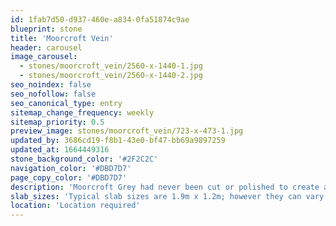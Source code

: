 ```yaml
---
id: 1fab7d50-d937-460e-a834-0fa51874c9ae
blueprint: stone
title: 'Moorcroft Vein'
header: carousel
image_carousel:
  - stones/moorcroft_vein/2560-x-1440-1.jpg
  - stones/moorcroft_vein/2560-x-1440-2.jpg
seo_noindex: false
seo_nofollow: false
seo_canonical_type: entry
sitemap_change_frequency: weekly
sitemap_priority: 0.5
preview_image: stones/moorcroft_vein/723-x-473-1.jpg
updated_by: 3686cd19-f8b1-43e0-bf47-bb69a9897259
updated_at: 1664449316
stone_background_color: '#2F2C2C'
navigation_color: '#DBD7D7'
page_copy_color: '#DBD7D7'
description: 'Moorcroft Grey had never been cut or polished to create a marble until Britannicus did so. Quarried in Plymouth this gentle grey stone is naturally infused with gold, pink and white mineralization, and has been compared by one Italian marble expert as the British answer to a grey ‘Portoro’. There will be natural colour variations from block to block.'
slab_sizes: 'Typical slab sizes are 1.9m x 1.2m; however they can vary.'
location: 'Location required'
---
```

